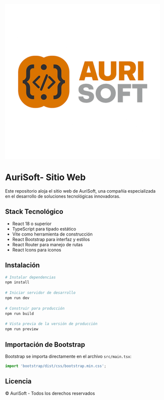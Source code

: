 ![Logo AuriSoft](./public/images/Logo-aurisoft.png)


# AuriSoft- Sitio Web

Este repositorio aloja el sitio web de AuriSoft, una compañía especializada en el desarrollo de soluciones tecnológicas innovadoras.

## Stack Tecnológico

- React 18 o superior
- TypeScript para tipado estático
- Vite como herramienta de construcción
- React Bootstrap para interfaz y estilos
- React Router para manejo de rutas
- React Icons para iconos


## Instalación

```bash
# Instalar dependencias
npm install

# Iniciar servidor de desarrollo
npm run dev

# Construir para producción
npm run build

# Vista previa de la versión de producción
npm run preview
```

## Importación de Bootstrap

Bootstrap se importa directamente en el archivo `src/main.tsx`:

```jsx
import 'bootstrap/dist/css/bootstrap.min.css';
```


## Licencia

© AuriSoft - Todos los derechos reservados 